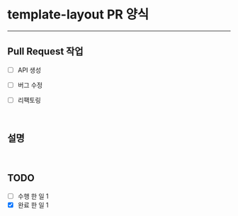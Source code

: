 # template-layout PR 양식

---

<!-- 작업 주제 or 제목을 적어주세요 --> 
## Pull Request 작업

- [ ] API 생성
- [ ] 버그 수정
- [ ] 리팩토링


<br/>

<!-- 설명을 적어주세요 -->
## 설명



<br/> 

<!-- 한 일이 무엇인지 자세히 알려주세요 -->
## TODO

- [ ] 수행 한 일 1
- [x] 완료 한 일 1